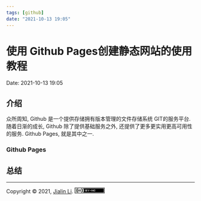 ```yaml
---
tags: [github]
date: "2021-10-13 19:05"
---
```

# 使用 Github Pages创建静态网站的使用教程
Date:  2021-10-13 19:05

##  介绍
众所周知, Github 是一个提供存储拥有版本管理的文件存储系统 GIT的服务平台. 随着日渐的成长, Github 除了提供基础服务之外, 还提供了更多更实用更高可用性的服务. Github Pages, 就是其中之一.

### Github Pages
	



## 总结


---
Copyright © 2021, [Jialin Li](https://github.com/keyskull).  [![Copyright](80x15.png)](/LICENSE)